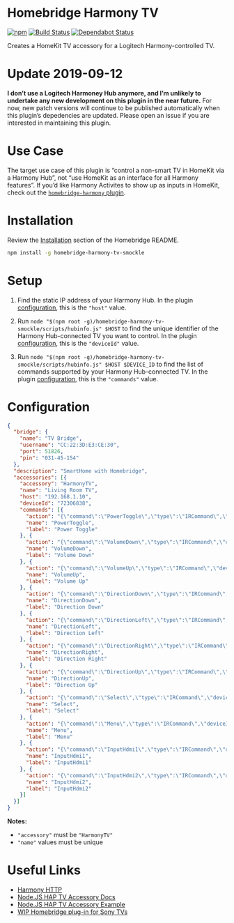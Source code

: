 # Homebridge Harmony TV

[![npm](https://img.shields.io/npm/v/homebridge-harmony-tv-smockle.svg)](https://www.npmjs.com/package/homebridge-harmony-tv-smockle)
[![Build Status](https://travis-ci.com/smockle/homebridge-harmony-tv.svg?branch=master)](https://travis-ci.com/smockle/homebridge-harmony-tv)
[![Dependabot Status](https://api.dependabot.com/badges/status?host=github&repo=smockle/homebridge-harmony-tv)](https://dependabot.com)

Creates a HomeKit TV accessory for a Logitech Harmony-controlled TV.

# Update 2019-09-12

**I don’t use a Logitech Harmoney Hub anymore, and I’m unlikely to undertake any new development on this plugin in the near future.** For now, new patch versions will continue to be published automatically when this plugin’s depedencies are updated. Please open an issue if you are interested in maintaining this plugin.

# Use Case

The target use case of this plugin is “control a non-smart TV in HomeKit via a Harmony Hub”, not “use HomeKit as an interface for all Harmony features”. If you’d like Harmony Activites to show up as inputs in HomeKit, check out the [`homebridge-harmony` plugin](https://github.com/nicoduj/homebridge-harmony).

# Installation

Review the [Installation](https://github.com/nfarina/homebridge#installation) section of the Homebridge README.

```Bash
npm install -g homebridge-harmony-tv-smockle
```

# Setup

1. Find the static IP address of your Harmony Hub. In the plugin [configuration](#Configuration), this is the `"host"` value.

2. Run `node "$(npm root -g)/homebridge-harmony-tv-smockle/scripts/hubinfo.js" $HOST` to find the unique identifier of the Harmony Hub-connected TV you want to control. In the plugin [configuration](#Configuration), this is the `"deviceId"` value.

3. Run `node "$(npm root -g)/homebridge-harmony-tv-smockle/scripts/hubinfo.js" $HOST $DEVICE_ID` to find the list of commands supported by your Harmony Hub-connected TV. In the plugin [configuration](#Configuration), this is the `"commands"` value.

# Configuration

```JSON
{
  "bridge": {
    "name": "TV Bridge",
    "username": "CC:22:3D:E3:CE:30",
    "port": 51826,
    "pin": "031-45-154"
  },
  "description": "SmartHome with Homebridge",
  "accessories": [{
    "accessory": "HarmonyTV",
    "name": "Living Room TV",
    "host": "192.168.1.10",
    "deviceId": "72306838",
    "commands": [{
      "action": "{\"command\":\"PowerToggle\",\"type\":\"IRCommand\",\"deviceId\":\"72306838\"}",
      "name": "PowerToggle",
      "label": "Power Toggle"
    }, {
      "action": "{\"command\":\"VolumeDown\",\"type\":\"IRCommand\",\"deviceId\":\"72306838\"}",
      "name": "VolumeDown",
      "label": "Volume Down"
    }, {
      "action": "{\"command\":\"VolumeUp\",\"type\":\"IRCommand\",\"deviceId\":\"72306838\"}",
      "name": "VolumeUp",
      "label": "Volume Up"
    }, {
      "action": "{\"command\":\"DirectionDown\",\"type\":\"IRCommand\",\"deviceId\":\"72306838\"}",
      "name": "DirectionDown",
      "label": "Direction Down"
    }, {
      "action": "{\"command\":\"DirectionLeft\",\"type\":\"IRCommand\",\"deviceId\":\"72306838\"}",
      "name": "DirectionLeft",
      "label": "Direction Left"
    }, {
      "action": "{\"command\":\"DirectionRight\",\"type\":\"IRCommand\",\"deviceId\":\"72306838\"}",
      "name": "DirectionRight",
      "label": "Direction Right"
    }, {
      "action": "{\"command\":\"DirectionUp\",\"type\":\"IRCommand\",\"deviceId\":\"72306838\"}",
      "name": "DirectionUp",
      "label": "Direction Up"
    }, {
      "action": "{\"command\":\"Select\",\"type\":\"IRCommand\",\"deviceId\":\"72306838\"}",
      "name": "Select",
      "label": "Select"
    }, {
      "action": "{\"command\":\"Menu\",\"type\":\"IRCommand\",\"deviceId\":\"72306838\"}",
      "name": "Menu",
      "label": "Menu"
    }, {
      "action": "{\"command\":\"InputHdmi1\",\"type\":\"IRCommand\",\"deviceId\":\"72306838\"}",
      "name": "InputHdmi1",
      "label": "InputHdmi1"
    }, {
      "action": "{\"command\":\"InputHdmi2\",\"type\":\"IRCommand\",\"deviceId\":\"72306838\"}",
      "name": "InputHdmi2",
      "label": "InputHdmi2"
    }]
  }]
}
```

**Notes:**

- `"accessory"` must be `"HarmonyTV"`
- `"name"` values must be unique

# Useful Links

- [Harmony HTTP](https://github.com/smockle/harmony-http)
- [Node.JS HAP TV Accessory Docs](https://github.com/KhaosT/HAP-NodeJS/blob/master/lib/gen/HomeKitTypes-Television.js)
- [Node.JS HAP TV Accessory Example](https://github.com/KhaosT/HAP-NodeJS/blob/master/accessories/TV_accessory.js)
- [WIP Homebridge plug-in for Sony TVs](https://github.com/arnif/homebridge-sony-television)
